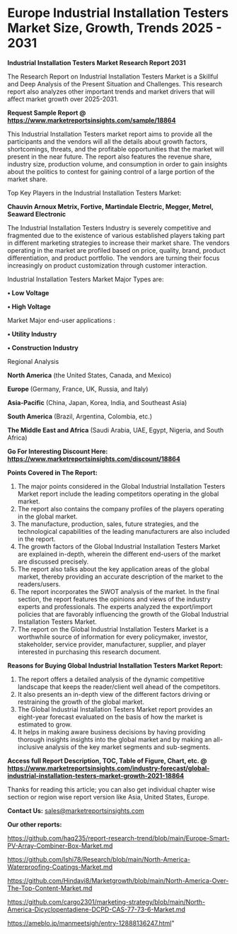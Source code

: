 # Europe Industrial Installation Testers Market Size, Growth, Trends 2025 - 2031

<strong>Industrial Installation Testers Market Research Report 2031</strong>

The Research Report on Industrial Installation Testers Market is a Skillful and Deep Analysis of the Present Situation and Challenges. This research report also analyzes other important trends and market drivers that will affect market growth over 2025-2031.

<strong>Request Sample Report @ <a href=https://www.marketreportsinsights.com/sample/18864>https://www.marketreportsinsights.com/sample/18864</a></strong>

This Industrial Installation Testers market report aims to provide all the participants and the vendors will all the details about growth factors, shortcomings, threats, and the profitable opportunities that the market will present in the near future. The report also features the revenue share, industry size, production volume, and consumption in order to gain insights about the politics to contest for gaining control of a large portion of the market share.

Top Key Players in the Industrial Installation Testers Market:

<strong>Chauvin Arnoux Metrix, Fortive, Martindale Electric, Megger, Metrel, Seaward Electronic</strong>

The Industrial Installation Testers Industry is severely competitive and fragmented due to the existence of various established players taking part in different marketing strategies to increase their market share. The vendors operating in the market are profiled based on price, quality, brand, product differentiation, and product portfolio. The vendors are turning their focus increasingly on product customization through customer interaction.

Industrial Installation Testers Market Major Types are:

<strong>• Low Voltage

• High Voltage</strong>

Market Major end-user applications :

<strong>• Utility Industry

• Construction Industry</strong>

Regional Analysis

</u><strong><b>North America</b></strong> (the United States, Canada, and Mexico)

<strong><b>Europe </b></strong>(Germany, France, UK, Russia, and Italy)

<strong><b>Asia-Pacific</b></strong> (China, Japan, Korea, India, and Southeast Asia)

<strong><b>South America</b></strong> (Brazil, Argentina, Colombia, etc.)

<strong><b>The Middle East and Africa</b></strong> (Saudi Arabia, UAE, Egypt, Nigeria, and South Africa)

<strong>Go For Interesting Discount Here: <a href=https://www.marketreportsinsights.com/discount/18864>https://www.marketreportsinsights.com/discount/18864</a></strong>

<strong>Points Covered in The Report:</strong>
<ol>
  <li>The major points considered in the Global Industrial Installation Testers Market report include the leading competitors operating in the global market.</li>
  <li>The report also contains the company profiles of the players operating in the global market.</li>
  <li>The manufacture, production, sales, future strategies, and the technological capabilities of the leading manufacturers are also included in the report.</li>
  <li>The growth factors of the Global Industrial Installation Testers Market are explained in-depth, wherein the different end-users of the market are discussed precisely.</li>
  <li>The report also talks about the key application areas of the global market, thereby providing an accurate description of the market to the readers/users.</li>
  <li>The report incorporates the SWOT analysis of the market. In the final section, the report features the opinions and views of the industry experts and professionals. The experts analyzed the export/import policies that are favorably influencing the growth of the Global Industrial Installation Testers Market.</li>
  <li>The report on the Global Industrial Installation Testers Market is a worthwhile source of information for every policymaker, investor, stakeholder, service provider, manufacturer, supplier, and player interested in purchasing this research document.</li>
</ol>
<strong>Reasons for Buying Global Industrial Installation Testers Market Report:</strong>

<ol>
  <li>The report offers a detailed analysis of the dynamic competitive landscape that keeps the reader/client well ahead of the competitors.</li>
  <li>It also presents an in-depth view of the different factors driving or restraining the growth of the global market.</li>
  <li>The Global Industrial Installation Testers Market report provides an eight-year forecast evaluated on the basis of how the market is estimated to grow.</li>
  <li>It helps in making aware business decisions by having providing thorough insights insights into the global market and by making an all-inclusive analysis of the key market segments and sub-segments.</li>
</ol>
<strong>Access full Report Description, TOC, Table of Figure, Chart, etc. @ <a href=https://www.marketreportsinsights.com/industry-forecast/global-industrial-installation-testers-market-growth-2021-18864>https://www.marketreportsinsights.com/industry-forecast/global-industrial-installation-testers-market-growth-2021-18864</a></strong>


Thanks for reading this article; you can also get individual chapter wise section or region wise report version like Asia, United States, Europe.

<strong>Contact Us:</strong>
sales@marketreportsinsights.com

<strong>Our other reports:</strong>

<a href=https://github.com/haq235/report-research-trend/blob/main/Europe-Smart-PV-Array-Combiner-Box-Market.md>https://github.com/haq235/report-research-trend/blob/main/Europe-Smart-PV-Array-Combiner-Box-Market.md</a>

<a href=https://github.com/Ishi78/Research/blob/main/North-America-Waterproofing-Coatings-Market.md>https://github.com/Ishi78/Research/blob/main/North-America-Waterproofing-Coatings-Market.md</a>

<a href=https://github.com/Hindavi8/Marketgrowth/blob/main/North-America-Over-The-Top-Content-Market.md>https://github.com/Hindavi8/Marketgrowth/blob/main/North-America-Over-The-Top-Content-Market.md</a>

<a href=https://github.com/cargo2301/marketing-strategy/blob/main/North-America-Dicyclopentadiene-DCPD-CAS-77-73-6-Market.md>https://github.com/cargo2301/marketing-strategy/blob/main/North-America-Dicyclopentadiene-DCPD-CAS-77-73-6-Market.md</a>

<a href=https://ameblo.jp/manmeetsigh/entry-12888136247.html>https://ameblo.jp/manmeetsigh/entry-12888136247.html</a>"
